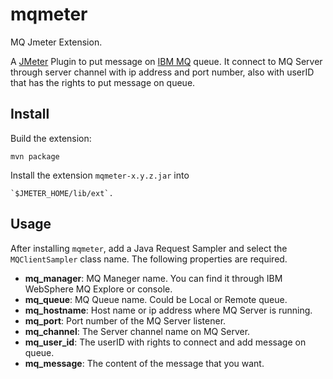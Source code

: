 # mqmeter
MQ Jmeter Extension.

A [JMeter](http://jmeter.apache.org/) Plugin to put message on [IBM MQ](https://www.ibm.com/products/mq) queue. It connect to MQ Server through server channel with ip address and port number, also with userID that has the rights to put message on queue.


## Install

Build the extension:

    mvn package

Install the extension `mqmeter-x.y.z.jar` into 

    `$JMETER_HOME/lib/ext`.

## Usage

After installing `mqmeter`, add a Java Request Sampler and select the `MQClientSampler`
class name. The following properties are required.

* **mq_manager**: MQ Maneger name. You can find it through IBM WebSphere MQ Explore or console.
* **mq_queue**: MQ Queue name. Could be Local or Remote queue.
* **mq_hostname**: Host name or ip address where MQ Server is running.
* **mq_port**: Port number of the MQ Server listener.
* **mq_channel**: The Server channel name on MQ Server.
* **mq_user_id**: The userID with rights to connect and add message on queue.
* **mq_message**: The content of the message that you want.



